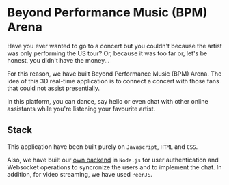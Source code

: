 # Beyond Performance Music (BPM) Arena
Have you ever wanted to go to a concert but you couldn't because the artist
was only performing the US tour? Or, because it was too far or, let's be
honest, you didn't have the money...

For this reason, we have built Beyond Performance Music (BPM) Arena. The idea
of this 3D real-time application is to connect a concert with those fans that
could not assist presentially.

In this platform, you can dance, say hello or even chat with other online
assistants while you're listening your favourite artist.

## Stack

This application have been built purely on `Javascript`, `HTML` and `CSS`.

Also, we have built our [own backend](https://github.com/alexVera99/ecv-backend)
in `Node.js` for user authentication and Websocket operations to syncronize
the users and to implement the chat. In addition, for video streaming,
we have used `PeerJS`.
